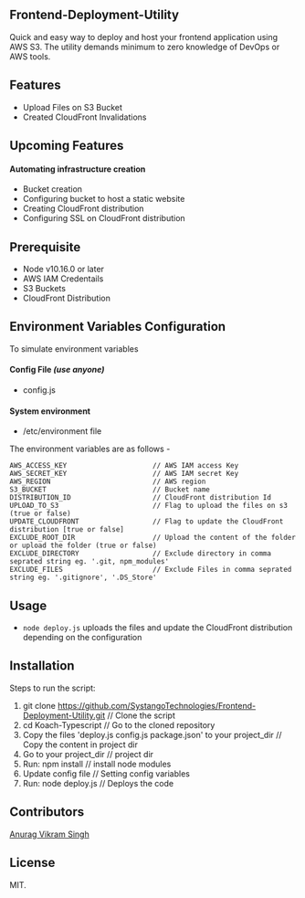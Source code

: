 ## Frontend-Deployment-Utility
Quick and easy way to deploy and host your frontend application using AWS S3. The utility demands minimum to zero knowledge of DevOps or AWS tools.

## Features
* Upload Files on S3 Bucket
* Created CloudFront Invalidations

## Upcoming Features

#### Automating infrastructure creation
* Bucket creation
* Configuring bucket to host a static website
* Creating CloudFront distribution
* Configuring SSL on CloudFront distribution

## Prerequisite
* Node v10.16.0 or later
* AWS IAM Credentails
* S3 Buckets
* CloudFront Distribution

## Environment Variables Configuration
To simulate environment variables
#### Config File *(use anyone)*
- config.js

####  System environment
- /etc/environment file

The environment variables are as follows -
```
AWS_ACCESS_KEY                     // AWS IAM access Key
AWS_SECRET_KEY                     // AWS IAM secret Key
AWS_REGION                         // AWS region
S3_BUCKET                          // Bucket name
DISTRIBUTION_ID                    // CloudFront distribution Id
UPLOAD_TO_S3                       // Flag to upload the files on s3 (true or false)
UPDATE_CLOUDFRONT                  // Flag to update the CloudFront distribution [true or false]
EXCLUDE_ROOT_DIR                   // Upload the content of the folder or upload the folder (true or false)
EXCLUDE_DIRECTORY                  // Exclude directory in comma seprated string eg. '.git, npm_modules'
EXCLUDE_FILES                      // Exclude Files in comma seprated string eg. '.gitignore', '.DS_Store'
```

## Usage
* `node deploy.js` uploads the files and update the CloudFront distribution depending on the configuration

## Installation

Steps to run the script:
  1. git clone https://github.com/SystangoTechnologies/Frontend-Deployment-Utility.git  // Clone the script
  2. cd Koach-Typescript                                                     // Go to the cloned repository
  2. Copy the files 'deploy.js config.js package.json' to your project_dir   // Copy the content in project dir 
  3. Go to your project_dir                                                  // project dir
  4. Run: npm install                                                        // install node modules
  5. Update config file                                                      // Setting config variables
  6. Run: node deploy.js                                                     // Deploys the code

## Contributors

[Anurag Vikram Singh](https://www.linkedin.com/in/anuragvikramsingh/)

## License
MIT.
